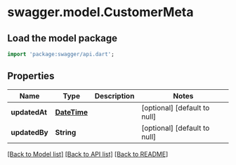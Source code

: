 # swagger.model.CustomerMeta

## Load the model package
```dart
import 'package:swagger/api.dart';
```

## Properties
Name | Type | Description | Notes
------------ | ------------- | ------------- | -------------
**updatedAt** | [**DateTime**](DateTime.md) |  | [optional] [default to null]
**updatedBy** | **String** |  | [optional] [default to null]

[[Back to Model list]](../README.md#documentation-for-models) [[Back to API list]](../README.md#documentation-for-api-endpoints) [[Back to README]](../README.md)

